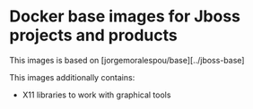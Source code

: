 # Docker base images for Jboss projects and products
This images is based on [jorgemoralespou/base][../jboss-base] 

This images additionally contains:
* X11 libraries to work with graphical tools
